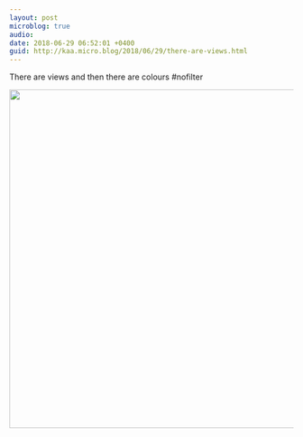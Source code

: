 ```yaml
---
layout: post
microblog: true
audio: 
date: 2018-06-29 06:52:01 +0400
guid: http://kaa.micro.blog/2018/06/29/there-are-views.html
---
```

There are views and then there are colours #nofilter

<img src="https://micro.kaa.bz/uploads/2018/da03648d28.jpg" width="600" height="600" />
